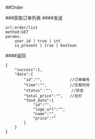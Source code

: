 ##Order

###获取订单列表
####发送
	
	url:order/list
	method:GET
	params:
		user_id | true | int
		is_present | true | boolean

####返回

	{
		"success":1,
		"data":{
			"id":"",			//订单编号
			"time":"",			//交易时间
			"status"："",		//状态
			"total_price":"",	//总价
			"food_data":{
				"id":"",
				"logo_url":"",
				"name":"",
				"price":""
			}
		}
	}
